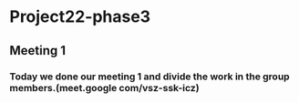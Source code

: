 # Project22-phase3
## Meeting 1
### Today we done our meeting 1 and divide the work in the group members.(meet.google com/vsz-ssk-icz)
